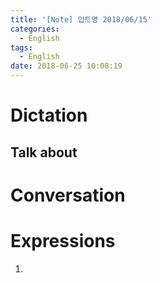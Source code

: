 ```yaml
---
title: '[Note] 입트영 2018/06/15'
categories:
  - English
tags:
  - English
date: 2018-06-25 10:08:19
---
```


# Dictation
## Talk about

# Conversation

# Expressions
1.